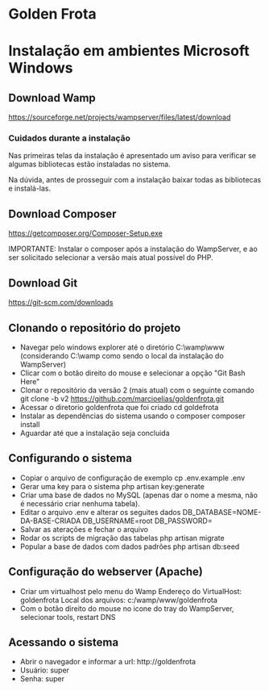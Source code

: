 # Golden Frota

# Instalação em ambientes Microsoft Windows

## Download Wamp

https://sourceforge.net/projects/wampserver/files/latest/download

### Cuidados durante a instalação
Nas primeiras telas da instalação é apresentado um aviso para verificar
se algumas bibliotecas estão instaladas no sistema.

Na dúvida, antes de prosseguir com a instalação baixar todas as bibliotecas e 
instalá-las.

## Download Composer

https://getcomposer.org/Composer-Setup.exe

IMPORTANTE: Instalar o composer após a instalação do WampServer, e ao ser solicitado selecionar a versão mais atual possível do PHP.


## Download Git

https://git-scm.com/downloads

## Clonando o repositório do projeto

- Navegar pelo windows explorer até o diretório C:\wamp\www (considerando C:\wamp como sendo o local da instalação do WampServer)
- Clicar com o botão direito do mouse e selecionar a opção "Git Bash Here"
- Clonar o repositório da versão 2 (mais atual) com o seguinte comando
    git clone -b v2 https://github.com/marcioelias/goldenfrota.git
- Acessar o diretorio goldenfrota que foi criado 
    cd goldefrota
- Instalar as dependências do sistema usando o composer
    composer install
- Aguardar até que a instalação seja concluida


## Configurando o sistema

- Copiar o arquivo de configuração de exemplo
    cp .env.example .env
- Gerar uma key para o sistema 
    php artisan key:generate
- Criar uma base de dados no MySQL (apenas dar o nome a mesma, não é necessário criar nenhuma tabela).
- Editar o arquivo .env e alterar os seguites dados
    DB_DATABASE=NOME-DA-BASE-CRIADA
    DB_USERNAME=root
    DB_PASSWORD=
- Salvar as aterações e fechar o arquivo
- Rodar os scripts de migração das tabelas
    php artisan migrate
- Popular a base de dados com dados padrões
    php artisan db:seed

## Configuração do webserver (Apache)
- Criar um virtualhost pelo menu do Wamp 
    Endereço do VirtualHost: goldenfrota
    Local dos arquivos: c:/wamp/www/goldenfrota
- Com o botão direito do mouse no icone do tray do WampServer, selecionar tools, restart DNS

## Acessando o sistema
- Abrir o navegador e informar a url:
    http://goldenfrota
- Usuário: super
- Senha: super


